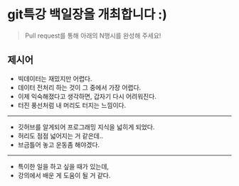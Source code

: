 # git특강 백일장을 개최합니다 :) 
> Pull request를 통해 아래의 N행시를 완성해 주세요!

## 제시어
- 빅데이터는 재밌지만 어렵다.
- 데이터 전처리 하는 것이 그 중에서 가장 어렵다.
- 이제 익숙해졌다고 생각하면, 갑자기 다시 어려워진다.
- 터진 풍선처럼 내 머리도 터지는 느낌이다. 
---
- 깃허브를 알게되어 프로그래밍 지식을 넓히게 되었다.
- 허리도 점점 넓어지는 거 같은데..
- 브금틀어 놓고 운동좀 해야겠다.
---
- 특이한 일을 하고 싶을 때가 있는데,
- 강의에서 배운 게 도움이 될 거 같다.
